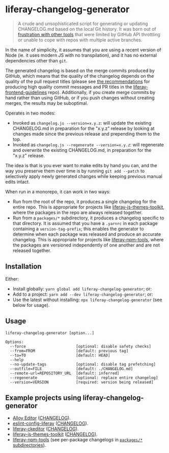 # liferay-changelog-generator

> A crude and unsophisticated script for generating or updating CHANGELOG.md based on the local Git history. It was born out of [frustration with other tools](https://github.com/liferay/liferay-js-themes-toolkit/issues/221) that were limited by GitHub API throttling or unable to cope with repos with multiple active branches.

In the name of simplicity, it assumes that you are using a recent version of Node (ie. it uses modern JS with no transpilation), and it has no external dependencies other than `git`.

The generated changelog is based on the merge commits produced by GitHub, which means that the quality of the changelog depends on the quality of the pull request titles (please see [the recommendations](https://github.com/liferay/liferay-frontend-guidelines/blob/master/general/commit_messages.md) for producing high quality commit messages and PR titles in the [liferay-frontend-guidelines](https://github.com/liferay/liferay-frontend-guidelines) repo). Additionally, if you create merge commits by hand rather than using GitHub, or if you push changes without creating merges, the results may be suboptimal.

Operates in two modes:

-   Invoked as `changelog.js --version=x.y.z`: will update the existing CHANGELOG.md in preparation for the "x.y.z" release by looking at changes made since the previous release and prepending them to the top.
-   Invoked as `changelog.js --regenerate --version=x.y.z`: will regenerate and overwrite the existing CHANGELOG.md, in preparation for the "x.y.z" release.

The idea is that is you ever want to make edits by hand you can, and the way you preserve them over time is by running `git add --patch` to selectively apply newly generated changes while keeping previous manual edits intact.

When run in a monorepo, it can work in two ways:

-   Run from the root of the repo, it produces a single changelog for the entire repo. This is appropriate for projects like [liferay-js-themes-toolkit](https://github.com/liferay/liferay-js-themes-toolkit), where the packages in the repo are always released together.
-   Run from a `packages/*` subdirectory, it produces a changelog specific to that directory. It is assumed that you have a `.yarnrc` in each package containing a `version-tag-prefix`; this enables the generator to determine when each package was released and produce an accurate changelog. This is appropriate for projects like [liferay-npm-tools](https://github.com/liferay/liferay-npm-tools), where the packages are versioned independently of one another and are not released together.

## Installation

Either:

-   Install globally: `yarn global add liferay-changelog-generator`; or:
-   Add to a project: `yarn add --dev liferay-changelog-generator`; or:
-   Use the latest without installing: `npx liferay-changelog-generator` (see below for usage).

## Usage

```
liferay-changelog-generator [option...]

Options:
  --force                      [optional: disable safety checks]
  --from=FROM                  [default: previous tag]
  --to=TO                      [default: HEAD]
  --help
  --no-update-tags             [optional: disable tag prefetching]
  --outfile=FILE               [default: ./CHANGELOG.md]
  --remote-url=REPOSITORY_URL  [default: inferred]
  --regenerate                 [optional: replace entire changelog]
  --version=VERSION            [required: version being released]
```

## Example projects using liferay-changelog-generator

-   [Alloy Editor](https://github.com/liferay/alloy-editor) ([CHANGELOG](https://github.com/liferay/alloy-editor/blob/master/CHANGELOG.md)).
-   [eslint-config-liferay](https://github.com/liferay/eslint-config-liferay) ([CHANGELOG](https://github.com/liferay/eslint-config-liferay/blob/master/CHANGELOG.md)).
-   [liferay-ckeditor](https://github.com/liferay/liferay-ckeditor) ([CHANGELOG](https://github.com/liferay/liferay-ckeditor/blob/master/CHANGELOG.md)).
-   [liferay-js-themes-toolkit](https://github.com/liferay/liferay-js-themes-toolkit) ([CHANGELOG](https://github.com/liferay/liferay-js-themes-toolkit/blob/master/CHANGELOG.md)).
-   [liferay-npm-tools](https://github.com/liferay/liferay-npm-tools) (see per-package changelogs in [`packages/*` subdirectories](https://github.com/liferay/liferay-npm-tools/tree/master/packages)).
